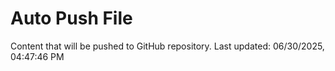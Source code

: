# Auto Push File

Content that will be pushed to GitHub repository.
Last updated: 06/30/2025, 04:47:46 PM